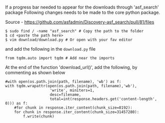 If a progress bar needed to appear for the downloads through 'asf_search' package
Following changes needs to be made to the core python package.

Source - https://github.com/asfadmin/Discovery-asf_search/pull/81/files
```
$ sudo find / -name "asf_search" # Copy the path to the folder
$ cd <paste the path here>
$ vim download/download.py # Or open with your fav editor
```
and add the following in the `download.py` file
```
from tqdm.auto import tqdm # Add near the imports
```
At the end of the function 'download_url()', add the following, by commenting as shown below
```
#with open(os.path.join(path, filename), 'wb') as f:
with tqdm.wrapattr(open(os.path.join(path, filename),'wb'), 
                    'write', miniters=1, 
                    desc=filename,
                    total=int(response.headers.get('content-length', 0))) as f:
    #for chunk in response.iter_content(chunk_size=8192):
    for chunk in response.iter_content(chunk_size=31457280):
        f.write(chunk)
```